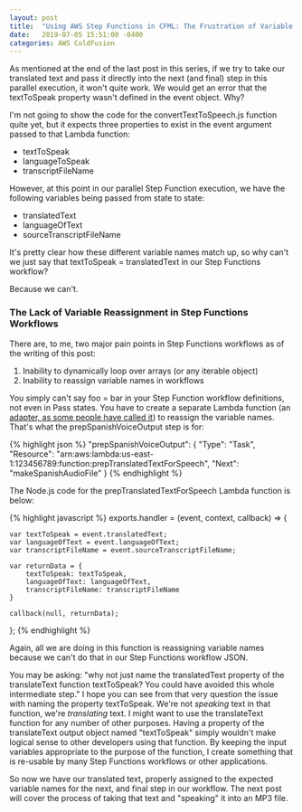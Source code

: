 ```yaml
---
layout: post
title:  "Using AWS Step Functions in CFML: The Frustration of Variable Reassignment in Step Functions"
date:   2019-07-05 15:51:00 -0400
categories: AWS ColdFusion
---
```


As mentioned at the end of the last post in this series, if we try to take our translated text and pass it directly into the next (and final) step in this parallel execution, it won't quite work. We would get an error that the textToSpeak property wasn't defined in the event object. Why?

I'm not going to show the code for the convertTextToSpeech.js function quite yet, but it expects three properties to exist in the event argument passed to that Lambda function:

- textToSpeak
- languageToSpeak
- transcriptFileName

However, at this point in our parallel Step Function execution, we have the following variables being passed from state to state:

- translatedText
- languageOfText
- sourceTranscriptFileName

It's pretty clear how these different variable names match up, so why can't we just say that textToSpeak = translatedText in our Step Functions workflow?

Because we can't.

### The Lack of Variable Reassignment in Step Functions Workflows

There are, to me, two major pain points in Step Functions workflows as of the writing of this post:

1. Inability to dynamically loop over arrays (or any iterable object)
2. Inability to reassign variable names in workflows

You simply can't say foo = bar in your Step Function workflow definitions, not even in Pass states. You have to create a separate Lambda function (an [adapter, as some people have called it](https://medium.com/ki-labs-engineering/chaining-serverless-functions-for-stateful-workflows-aws-step-functions-using-adapter-pattern-9edb0db7b35e)) to reassign the variable names. That's what the prepSpanishVoiceOutput step is for:

{% highlight json %}
"prepSpanishVoiceOutput": {
    "Type": "Task",
    "Resource": "arn:aws:lambda:us-east-1:123456789:function:prepTranslatedTextForSpeech",
    "Next": "makeSpanishAudioFile"
}
{% endhighlight %}

The Node.js code for the prepTranslatedTextForSpeech Lambda function is below:

{% highlight javascript %}
exports.handler = (event, context, callback) => {
    
    var textToSpeak = event.translatedText;
    var languageOfText = event.languageOfText;
    var transcriptFileName = event.sourceTranscriptFileName;
    
    var returnData = {
        textToSpeak: textToSpeak,
        languageOfText: languageOfText,
        transcriptFileName: transcriptFileName
    }
    
    callback(null, returnData);
};
{% endhighlight %}

Again, all we are doing in this function is reassigning variable names because we can't do that in our Step Functions workflow JSON.

You may be asking: "why not just name the translatedText property of the translateText function textToSpeak? You could have avoided this whole intermediate step." I hope you can see from that very question the issue with naming the property textToSpeak. We're not *speaking* text in that function, we're *translating* text. I might want to use the translateText function for any number of other purposes. Having a property of the translateText output object named "textToSpeak" simply wouldn't make logical sense to other developers using that function. By keeping the input variables appropriate to the purpose of the function, I create something that is re-usable by many Step Functions workflows or other applications.

So now we have our translated text, properly assigned to the expected variable names for the next, and final step in our workflow. The next post will cover the process of taking that text and "speaking" it into an MP3 file.